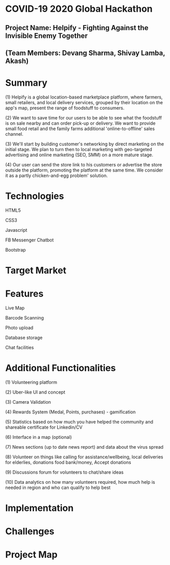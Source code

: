 # COVID-19 2020 Global Hackathon

## Project Name: Helpify - Fighting Against the Invisible Enemy Together
## (Team Members: Devang Sharma, Shivay Lamba, Akash)

# Summary

(1) Helpify is a global location-based marketplace platform, where farmers, small retailers, and local delivery services, grouped by their location on the app's map, present the range of foodstuff to consumers. 

(2) We want to save time for our users to be able to see what the foodstuff is on sale nearby and can order pick-up or delivery. We want to provide small food retail and the family farms additional 'online-to-offline' sales channel. 

(3) We'll start by building customer's networking by direct marketing on the initial stage. We plan to turn then to local marketing with geo-targeted advertising and online marketing (SEO, SMM) on a more mature stage. 

(4) Our user can send the store link to his customers or advertise the store outside the platform, promoting the platform at the same time. We consider it as a partly chicken-and-egg problem' solution.

# Technologies

HTML5

CSS3

Javascript

FB Messenger Chatbot

Bootstrap

# Target Market

# Features

Live Map

Barcode Scanning

Photo upload

Database storage

Chat facilities


# Additional Functionalities 

(1) Volunteering platform 

(2) Uber-like UI and concept

(3) Camera Validation

(4) Rewards System (Medal, Points, purchases) - gamification

(5) Statistics based on how much you have helped the community and shareable certificate for Linkedin/CV

(6) Interface in a map (optional)

(7) News sections (up to date news report) and data about the virus spread

(8) Volunteer on things like calling for assistance/wellbeing, local deliveries for elderlies, donations food bank/money, 
Accept donations

(9) Discussions forum for volunteers to chat/share ideas

(10) Data analytics on how many volunteers required, how much help is needed in region and who can qualify to help best


# Implementation

# Challenges

# Project Map

